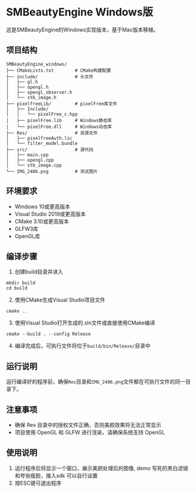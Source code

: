 # SMBeautyEngine Windows版

这是SMBeautyEngine的Windows实现版本，基于Mac版本移植。

## 项目结构

```
SMBeautyEngine_windows/
├── CMakeLists.txt        # CMake构建配置
├── include/              # 头文件
│   ├── gl.h
│   ├── opengl.h
│   ├── opengl_observer.h
│   └── stb_image.h
├── pixelfreeLib/         # pixelFree库文件
│   ├── Include/
│   │   └── pixelFree_c.hpp
│   ├── pixelFree.lib     # Windows静态库
│   └── pixelFree.dll     # Windows动态库
├── Res/                  # 资源文件
│   ├── pixelfreeAuth.lic
│   └── filter_model.bundle
├── src/                  # 源代码
│   ├── main.cpp
│   ├── opengl.cpp
│   └── stb_image.cpp
└── IMG_2406.png          # 测试图片
```

## 环境要求

- Windows 10或更高版本
- Visual Studio 2019或更高版本
- CMake 3.10或更高版本
- GLFW3库
- OpenGL库

## 编译步骤

1. 创建build目录并进入
```
mkdir build
cd build
```

2. 使用CMake生成Visual Studio项目文件
```
cmake ..
```

3. 使用Visual Studio打开生成的.sln文件或直接使用CMake编译
```
cmake --build . --config Release
```

4. 编译完成后，可执行文件将位于`build/bin/Release/`目录中

## 运行说明

运行编译好的程序前，确保`Res`目录和`IMG_2406.png`文件都在可执行文件的同一目录下。

## 注意事项

- 确保 Res 目录中的授权文件正确，否则美颜效果将无法正常显示
- 项目使用 OpenGL 和 GLFW 进行渲染，请确保系统支持 OpenGL

## 使用说明

1. 运行程序后将显示一个窗口，展示美颜处理后的图像, demo 写死的黑白滤镜和夸张瘦脸，接入sdk 可以自行设置
2. 按ESC键可退出程序

   